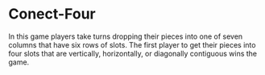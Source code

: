 # Conect-Four
In this game players take turns dropping their pieces into one of seven columns that have six rows of slots. The first player to get their pieces into four slots that are vertically, horizontally, or diagonally contiguous wins the game.
